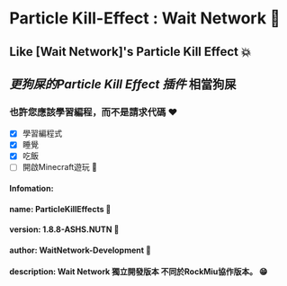 # Particle Kill-Effect : Wait Network 🍔
    
## Like [Wait Network]'s Particle Kill Effect 💥 
##  ***更狗屎的Particle Kill Effect 插件*** 相當狗屎    
### __也許您應該學習編程，而不是請求代碼__ ❤
 - [x] 學習編程式
 - [x] 睡覺
 - [x] 吃飯
 - [ ] 開啟Minecraft遊玩 🥵
#### Infomation:
####   name: ParticleKillEffects  🥖
####   version: 1.8.8-ASHS.NUTN  🍗
####   author: WaitNetwork-Development  🙈
####   description: Wait Network **獨立開發**版本 不同於RockMiu協作版本。 😁
